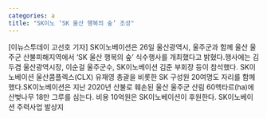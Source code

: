 ```yaml
---
categories: a
title: "SK이노 ‘SK 울산 행복의 숲’ 조성"
---
```

[이뉴스투데이 고선호 기자] SK이노베이션은 26일 울산광역시, 울주군과 함께 울산 울주군 산불피해지역에서 ‘SK 울산 행복의 숲’ 식수행사를 개최했다고 밝혔다.행사에는 김두겸 울산광역시장, 이순걸 울주군수, SK이노베이션 김준 부회장 등이 참석했다. SK이노베이션 울산콤플렉스(CLX) 유재영 총괄을 비롯한 SK 구성원 20여명도 자리를 함께했다.SK이노베이션은 지난 2020년 산불로 훼손된 울산 울주군 산림 60헥타르(ha)에 산벚나무 18만 그루를 심는다. 비용 10억원은 SK이노베이션이 후원한다. SK이노베이션 주력사업 발상지